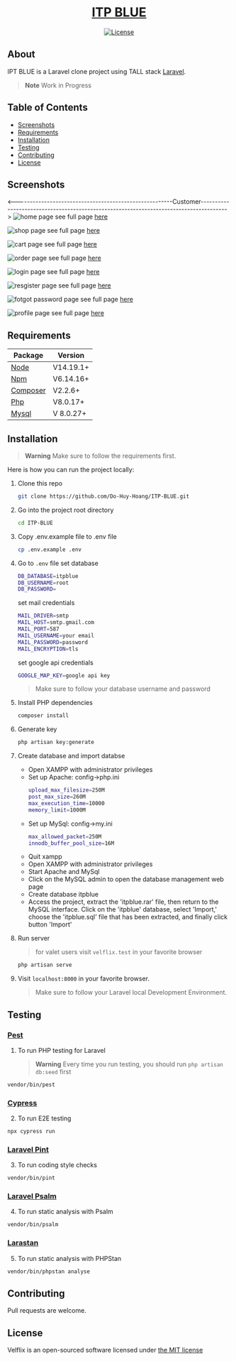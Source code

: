 <a href="https://github.com/Do-Huy-Hoang/ITP-BLUE.git"> <h1 align="center">ITP BLUE</h1></a>
<p align="center"><a href="https://github.com/josuapsianturi/velflix/blob/main/LICENSE"><img src="https://poser.pugx.org/cpriego/valet-linux/license.svg" alt="License"></a>
</p>

## About

IPT BLUE is a Laravel clone project using TALL stack  [Laravel](https://laravel.com/).

> **Note**
> Work in Progress

## Table of Contents

* [Screenshots](#screenshots)
* [Requirements](#requirements)
* [Installation](#installation)
* [Testing](#testing)
* [Contributing](#contributing)
* [License](#license)

<a name="screenshots"></a>
## Screenshots
<-------------------------------------------------------Customer--------------------------------------------------------------------------------------->
![home page](https://github.com/Do-Huy-Hoang/ITP-BLUE/blob/main/public/img/git/home.png)
see full page [here](https://github.com/Do-Huy-Hoang/ITP-BLUE/issues/1#issue-2229793631)

![shop page](https://github.com/Do-Huy-Hoang/ITP-BLUE/blob/main/public/img/git/shop.png)
see full page [here](https://github.com/Do-Huy-Hoang/ITP-BLUE/issues/2#issue-2229793768)

![cart page](https://github.com/Do-Huy-Hoang/ITP-BLUE/blob/main/public/img/git/cart.png)
see full page [here](https://github.com/Do-Huy-Hoang/ITP-BLUE/issues/3#issue-2229794000)

![order page](https://github.com/Do-Huy-Hoang/ITP-BLUE/blob/main/public/img/git/order.png)
see full page [here](https://github.com/Do-Huy-Hoang/ITP-BLUE/issues/4#issue-2229794094)

![login page](https://github.com/Do-Huy-Hoang/ITP-BLUE/blob/main/public/img/git/login.png)
see full page [here](https://github.com/Do-Huy-Hoang/ITP-BLUE/issues/6#issue-2229794300)

![resgister page](https://github.com/Do-Huy-Hoang/ITP-BLUE/blob/main/public/img/git/register.png)
see full page [here](https://github.com/Do-Huy-Hoang/ITP-BLUE/issues/7#issue-2229794400)

![fotgot password page](https://github.com/Do-Huy-Hoang/ITP-BLUE/blob/main/public/img/git/forgetpassword.png)
see full page [here](https://github.com/Do-Huy-Hoang/ITP-BLUE/issues/8#issue-2229794629)

![profile page](https://github.com/Do-Huy-Hoang/ITP-BLUE/blob/main/public/img/git/profile.png)
see full page [here](https://github.com/Do-Huy-Hoang/ITP-BLUE/issues/5#issue-2229794216)
<a name="requirements"></a>
## Requirements

Package | Version
--- | ---
[Node](https://nodejs.org/en/) | V14.19.1+
[Npm](https://nodejs.org/en/)  | V6.14.16+ 
[Composer](https://getcomposer.org/)  | V2.2.6+
[Php](https://www.php.net/)  | V8.0.17+
[Mysql](https://www.mysql.com/)  |V 8.0.27+

<a name="installation"></a>
## Installation

> **Warning**
> Make sure to follow the requirements first.

Here is how you can run the project locally:
1. Clone this repo
    ```sh
    git clone https://github.com/Do-Huy-Hoang/ITP-BLUE.git
    ```

2. Go into the project root directory
    ```sh
    cd ITP-BLUE
    ```

3. Copy .env.example file to .env file
    ```sh
    cp .env.example .env
    ```
4. Go to `.env` file 
   set database
   ```sh
   DB_DATABASE=itpblue
   DB_USERNAME=root
   DB_PASSWORD=
   ```
   set mail credentials
   ```sh
   MAIL_DRIVER=smtp
   MAIL_HOST=smtp.gmail.com
   MAIL_PORT=587
   MAIL_USERNAME=your email
   MAIL_PASSWORD=password
   MAIL_ENCRYPTION=tls
   ```
   set google api  credentials 
   ```sh
   GOOGLE_MAP_KEY=google api key
   ```
        
    > Make sure to follow your database username and password

5. Install PHP dependencies 
    ```sh
    composer install
    ```

6. Generate key 
    ```sh
    php artisan key:generate
    ```
    
7. Create database and import databse
   - Open XAMPP with administrator privileges
   - Set up Apache: config->php.ini
     ```sh
     upload_max_filesize=250M
     post_max_size=260M
     max_execution_time=10000
     memory_limit=1000M
     ```
   - Set up MySql: config->my.ini
     ```sh
     max_allowed_packet=250M
     innodb_buffer_pool_size=16M
     ```
   - Quit xampp
   - Open XAMPP with administrator privileges
   - Start Apache and MySql
   - Click on the MySQL admin to open the database management web page
   - Create database itpblue
   - Access the project, extract the 'itpblue.rar' file, then return to the MySQL interface. Click on the 'itpblue' database, select 'Import,' choose the 'itpblue.sql' file that has been extracted, and finally click button 'Import'
8. Run server 
    > for valet users visit `velflix.test` in your favorite browser
   
    ```sh
    php artisan serve
    ```  

9. Visit `localhost:8000` in your favorite browser.     

    > Make sure to follow your Laravel local Development Environment.
    
## Testing

### <a href="https://pestphp.com/">Pest</a>
1. To run PHP testing for Laravel
    > **Warning**
    > Every time you run testing, you should run `php artisan db:seed` first

```sh
vendor/bin/pest
```

### <a href="https://www.cypress.io/">Cypress</a>


2. To run E2E testing
```sh
npx cypress run
```

### <a href="https://laravel.com/docs/9.x/pint">Laravel Pint</a>

3. To run coding style checks
```sh
vendor/bin/pint
```
### <a href="https://psalm.dev/">Laravel Psalm</a>

4. To run static analysis with Psalm
```sh
vendor/bin/psalm
```
### <a href="https://github.com/nunomaduro/larastan">Larastan </a>

5. To run static analysis with PHPStan
```sh
vendor/bin/phpstan analyse
```

<a name="contributing"></a>
## Contributing
Pull requests are welcome.

<a name="license"></a>
## License
Velflix is an open-sourced software licensed under [the MIT license](https://github.com/josuapsianturi/velflix/blob/main/LICENSE)
